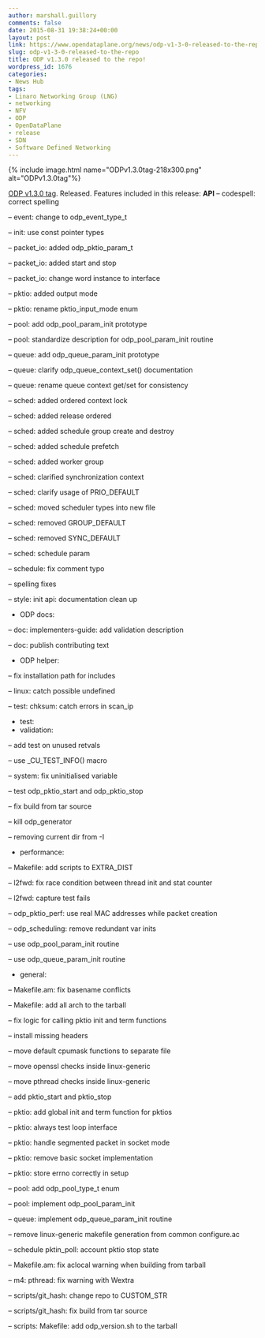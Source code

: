 ```yaml
---
author: marshall.guillory
comments: false
date: 2015-08-31 19:38:24+00:00
layout: post
link: https://www.opendataplane.org/news/odp-v1-3-0-released-to-the-repo/
slug: odp-v1-3-0-released-to-the-repo
title: ODP v1.3.0 released to the repo!
wordpress_id: 1676
categories:
- News Hub
tags:
- Linaro Networking Group (LNG)
- networking
- NFV
- ODP
- OpenDataPlane
- release
- SDN
- Software Defined Networking
---
```

{% include image.html name="ODPv1.3.0tag-218x300.png" alt="ODPv1.3.0tag"%}

[ODP v1.3.0 tag](https://git.linaro.org/lng/odp.git/tag/refs/tags/v1.3.0.0). Released. Features included in this release:
**API**
– codespell: correct spelling

– event: change to odp_event_type_t

– init: use const pointer types

– packet_io: added odp_pktio_param_t

– packet_io: added start and stop

– packet_io: change word instance to interface

– pktio: added output mode

– pktio: rename pktio_input_mode enum

– pool: add odp_pool_param_init prototype

– pool: standardize description for odp_pool_param_init routine

– queue: add odp_queue_param_init prototype

– queue: clarify odp_queue_context_set() documentation

– queue: rename queue context get/set for consistency

– sched: added ordered context lock

– sched: added release ordered

– sched: added schedule group create and destroy

– sched: added schedule prefetch

– sched: added worker group

– sched: clarified synchronization context

– sched: clarify usage of PRIO_DEFAULT

– sched: moved scheduler types into new file

– sched: removed GROUP_DEFAULT

– sched: removed SYNC_DEFAULT

– sched: schedule param

– schedule: fix comment typo

– spelling fixes

– style: init api: documentation clean up
* ODP docs:

– doc: implementers-guide: add validation description

– doc: publish contributing text
* ODP helper:

– fix installation path for includes

– linux: catch possible undefined

– test: chksum: catch errors in scan_ip
* test:
* validation:

– add test on unused retvals

– use _CU_TEST_INFO() macro

– system: fix uninitialised variable

– test odp_pktio_start and odp_pktio_stop

– fix build from tar source

– kill odp_generator

– removing current dir from -I
* performance:

– Makefile: add scripts to EXTRA_DIST

– l2fwd: fix race condition between thread init and stat counter

– l2fwd: capture test fails

– odp_pktio_perf: use real MAC addresses while packet creation

– odp_scheduling: remove redundant var inits

– use odp_pool_param_init routine

– use odp_queue_param_init routine
* general:

– Makefile.am: fix basename conflicts

– Makefile: add all arch to the tarball

– fix logic for calling pktio init and term functions

– install missing headers

– move default cpumask functions to separate file

– move openssl checks inside linux-generic

– move pthread checks inside linux-generic

– add pktio_start and pktio_stop

– pktio: add global init and term function for pktios

– pktio: always test loop interface

– pktio: handle segmented packet in socket mode

– pktio: remove basic socket implementation

– pktio: store errno correctly in setup

– pool: add odp_pool_type_t enum

– pool: implement odp_pool_param_init

– queue: implement odp_queue_param_init routine

– remove linux-generic makefile generation from common configure.ac

– schedule pktin_poll: account pktio stop state

– Makefile.am: fix aclocal warning when building from tarball

– m4: pthread: fix warning with Wextra

– scripts/git_hash: change repo to CUSTOM_STR

– scripts/git_hash: fix build from tar source

– scripts: Makefile: add odp_version.sh to the tarball
